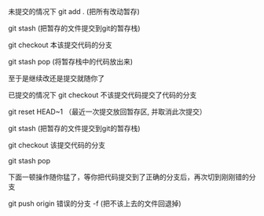 未提交的情况下
git add . (把所有改动暂存)

git stash (把暂存的文件提交到git的暂存栈)

git checkout 本该提交代码的分支

git stash pop (将暂存栈中的代码放出来)

至于是继续改还是提交就随你了

已提交的情况下
git checkout 不该提交代码提交了代码的分支

git reset HEAD~1 （最近一次提交放回暂存区, 并取消此次提交）

git stash (把暂存的文件提交到git的暂存栈)

git checkout 该提交代码的分支

git stash pop

下面一顿操作随你猛了，等你把代码提交到了正确的分支后，再次切到刚刚错的分支

git push origin 错误的分支 -f (把不该上去的文件回退掉)